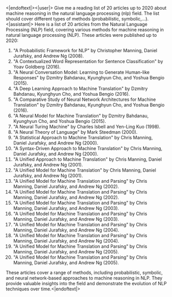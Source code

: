 <|endoftext|><|user|>
Give me a reading list of 20 articles up to 2020 about machine reasoning in the natural language processing (nlp) field. The list should cover different types of methods (probabilistic, symbolic,...).
<|assistant|>
Here is a list of 20 articles from the Natural Language Processing (NLP) field, covering various methods for machine reasoning in natural language processing (NLP). These articles were published up to 2020:

1. "A Probabilistic Framework for NLP" by Christopher Manning, Daniel Jurafsky, and Andrew Ng (2008).
2. "A Contextualized Word Representation for Sentence Classification" by Yoav Goldberg (2016).
3. "A Neural Conversation Model: Learning to Generate Human-like Responses" by Dzmitry Bahdanau, Kyunghyun Cho, and Yoshua Bengio (2015).
4. "A Deep Learning Approach to Machine Translation" by Dzmitry Bahdanau, Kyunghyun Cho, and Yoshua Bengio (2016).
5. "A Comparative Study of Neural Network Architectures for Machine Translation" by Dzmitry Bahdanau, Kyunghyun Cho, and Yoshua Bengio (2016).
6. "A Neural Model for Machine Translation" by Dzmitry Bahdanau, Kyunghyun Cho, and Yoshua Bengio (2015).
7. "A Neural Turing Machine" by Charles Isbell and Yen-Ling Kuo (1998).
8. "A Neural Theory of Language" by Mark Steedman (2000).
9. "A Statistical Approach to Machine Translation" by Chris Manning, Daniel Jurafsky, and Andrew Ng (2000).
10. "A Syntax-Driven Approach to Machine Translation" by Chris Manning, Daniel Jurafsky, and Andrew Ng (2000).
11. "A Unified Approach to Machine Translation" by Chris Manning, Daniel Jurafsky, and Andrew Ng (2001).
12. "A Unified Model for Machine Translation" by Chris Manning, Daniel Jurafsky, and Andrew Ng (2001).
13. "A Unified Model for Machine Translation and Parsing" by Chris Manning, Daniel Jurafsky, and Andrew Ng (2002).
14. "A Unified Model for Machine Translation and Parsing" by Chris Manning, Daniel Jurafsky, and Andrew Ng (2002).
15. "A Unified Model for Machine Translation and Parsing" by Chris Manning, Daniel Jurafsky, and Andrew Ng (2003).
16. "A Unified Model for Machine Translation and Parsing" by Chris Manning, Daniel Jurafsky, and Andrew Ng (2003).
17. "A Unified Model for Machine Translation and Parsing" by Chris Manning, Daniel Jurafsky, and Andrew Ng (2004).
18. "A Unified Model for Machine Translation and Parsing" by Chris Manning, Daniel Jurafsky, and Andrew Ng (2004).
19. "A Unified Model for Machine Translation and Parsing" by Chris Manning, Daniel Jurafsky, and Andrew Ng (2005).
20. "A Unified Model for Machine Translation and Parsing" by Chris Manning, Daniel Jurafsky, and Andrew Ng (2005).

These articles cover a range of methods, including probabilistic, symbolic, and neural network-based approaches to machine reasoning in NLP. They provide valuable insights into the field and demonstrate the evolution of NLP techniques over time.<|endoftext|>